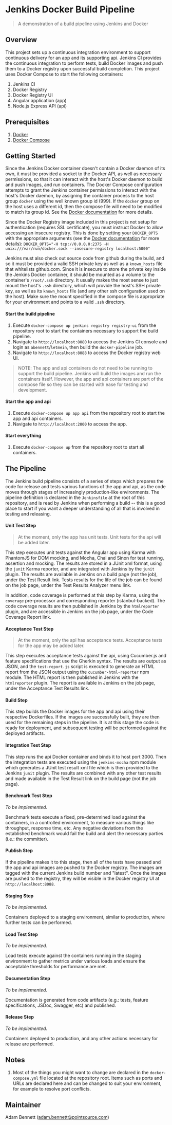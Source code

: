 # Jenkins Docker Build Pipeline
> A demonstration of a build pipeline using Jenkins and Docker

## Overview
This project sets up a continuous integration environment to support continuous delivery for an app and its supporting api. Jenkins CI provides the continuous integration to perform tests, build Docker images and push them to a Docker registry upon successful build completion. This project uses Docker Compose to start the following containers:
1. Jenkins CI
1. Docker Registry
1. Docker Registry UI
1. Angular application (app)
1. Node.js Express API (api)

## Prerequisites
1. [Docker](https://docs.docker.com/engine/installation/)
1. [Docker Compose](https://docs.docker.com/compose/install/)

## Getting Started
Since the Jenkins Docker container doesn't contain a Docker daemon of its own, it must be provided a socket to the Docker API, as well as necessary permissions, so that it can interact with the host's Docker daemon to build and push images, and run containers. The Docker Compose configuration attempts to grant the Jenkins container permissions to interact with the host's Docker daemon, by assigning the container process to the host group `docker` using the well known group id (999). If the `docker` group on the host uses a different id, then the compose file will need to be modified to match its group id. See the [Docker documentation](https://docs.docker.com/engine/reference/run/#additional-groups) for more details.

Since the Docker Registry image included in this project is not setup for authentication (requires SSL certificate), you must instruct Docker to allow accessing an insecure registry. This is done by setting your `DOCKER_OPTS` with the appropriate arguments (see the [Docker documentation](https://docs.docker.com/engine/admin/#configuring-docker) for more details):
`DOCKER_OPTS="-H tcp://0.0.0.0:2375 -H unix:///var/run/docker.sock --insecure-registry localhost:5000"`

Jenkins must also check out source code from github during the build, and so it must be provided a valid SSH private key as well as a `known_hosts` file that whitelists github.com. Since it is insecure to store the private key inside the Jenkins Docker container, it should be mounted as a volume to the container's `/root/.ssh` directory. It usually makes the most sense to just mount the host's `.ssh` directory, which will provide the host's SSH private key, as well as its `known_hosts` file (and any other ssh configuration used on the host). Make sure the mount specified in the compose file is appropriate for your environment and points to a valid `.ssh` directory.

#### Start the build pipeline
1. Execute `docker-compose up jenkins registry registry-ui` from the repository root to start the containers necessary to support the build pipeline.
1. Navigate to `http://localhost:8080` to access the Jenkins CI console and login as `abennett`/`letmein`, then build the `docker-pipeline` job.
1. Navigate to `http://localhost:8088` to access the Docker registry web UI.
> NOTE: The app and api containers do not need to be running to support the build pipeline. Jenkins will build the images and run the containers itself. However, the app and api containers are part of the compose file so they can be started with ease for testing and development.

#### Start the app and api
1. Execute `docker-compose up app api` from the repository root to start the app and api containers.
1. Navigate to `http://localhost:2000` to access the app.

#### Start everything
1. Execute `docker-compose up` from the repository root to start all containers.

## The Pipeline
The Jenkins build pipeline consists of a series of steps which prepares the code for release and tests various functions of the app and api, as the code moves through stages of increasingly production-like environments. The pipeline definition is declared in the `Jenkinsfile` at the root of this repository, and is read by Jenkins when performing a build -- this is a good place to start if you want a deeper understanding of all that is involved in testing and releasing.

#### Unit Test Step
> At the moment, only the app has unit tests. Unit tests for the api will be added later.

This step executes unit tests against the Angular app using Karma with PhantomJS for DOM mocking, and Mocha, Chai and Sinon for test running, assertion and mocking. The results are stored in a JUnit xml format, using the `junit` Karma reporter, and are integrated with Jenkins by the `junit` plugin. The results are available in Jenkins on a build page (not the job), under the Test Result link. Tests results for the life of the job can be found on the job page, under the Test Results Analyzer menu link.

In addition, code coverage is performed at this step by Karma, using the `coverage` pre-processor and corresponding reporter (istanbul-backed). The code coverage results are then published in Jenkins by the `htmlreporter` plugin, and are accessible in Jenkins on the job page, under the Code Coverage Report link.

#### Acceptance Test Step
> At the moment, only the api has acceptance tests. Acceptance tests for the app may be added later.

This step executes acceptance tests against the api, using Cucumber.js and feature specifications that use the Gherkin syntax. The results are output as JSON, and the `test-report.js` script is executed to generate an HTML report from the JSON output using the `cucumber-html-reporter` npm module. The HTML report is then published in Jenkins with the `htmlreporter` plugin. The report is available in Jenkins on the job page, under the Acceptance Test Results link.

#### Build Step
This step builds the Docker images for the app and api using their respective Dockerfiles. If the images are successfully built, they are then used for the remaining steps in the pipeline. It is at this stage the code is ready for deployment, and subsequent testing will be performed against the deployed artifacts.

#### Integration Test Step
This step runs the api Docker container and binds it to host port 3000. Then the integration tests are executed using the `jenkins-mocha` npm module which generates a JUnit test result xml file which is then provided to the Jenkins `junit` plugin. The results are combined with any other test results and made available in the Test Result link on the build page (not the job page).

#### Benchmark Test Step
*To be implemented.*

Benchmark tests execute a fixed, pre-determined load against the containers, in a controlled environment, to measure various things like throughput, response time, etc. Any negative deviations from the established benchmark would fail the build and alert the necessary parties (i.e.: the committer).

#### Publish Step
If the pipeline makes it to this stage, then all of the tests have passed and the app and api images are pushed to the Docker registry. The images are tagged with the current Jenkins build number and "latest". Once the images are pushed to the registry, they will be visible in the Docker registry UI at `http://localhost:8088`.

#### Staging Step
*To be implemented.*

Containers deployed to a staging environment, similar to production, where further tests can be performed.

#### Load Test Step
*To be implemented.*

Load tests execute against the containers running in the staging environment to gather metrics under various loads and ensure the acceptable thresholds for performance are met.

#### Documentation Step
*To be implemented.*

Documentation is generated from code artifacts (e.g.: tests, feature specifications, JSDoc, Swagger, etc) and published.

#### Release Step
*To be implemented.*

Containers deployed to production, and any other actions necessary for release are performed.

## Notes

1. Most of the things you might want to change are declared in the `docker-compose.yml` file located at the repository root. Items such as ports and URLs are declared here and can be changed to suit your environment, for example to resolve port conflicts.

## Maintainer
Adam Bennett (adam.bennett@pointsource.com)
